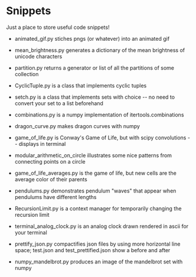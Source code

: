 # Snippets
Just a place to store useful code snippets!


* animated_gif.py stiches pngs (or whatever) into an animated gif

* mean_brightness.py generates a dictionary of the mean brightness of unicode
characters

* partition.py returns a generator or list of all the partitions of some
collection

* CyclicTuple.py is a class that implements cyclic tuples

* setch.py is a class that implements sets with choice -- no need to convert
your set to a list beforehand

* combinations.py is a numpy implementation of itertools.combinations

* dragon_curve.py makes dragon curves with numpy

* game_of_life.py is Conway's Game of Life, but with scipy convolutions -- displays in terminal

* modular_arithmetic_on_circle illustrates some nice patterns from connecting points on a circle

* game_of_life_averages.py is the game of life, but new cells are the average color of their parents

* pendulums.py demonstrates pendulum "waves" that appear when pendulums have different lengths

* RecursionLimit.py is a context manager for temporarily changing the recursion limit

* terminal_analog_clock.py is an analog clock drawn rendered in ascii for your terminal

* prettify_json.py compactifies json files by using more horizontal line space; test.json
and test_prettified.json show a before and after

* numpy_mandelbrot.py produces an image of the mandelbrot set with numpy